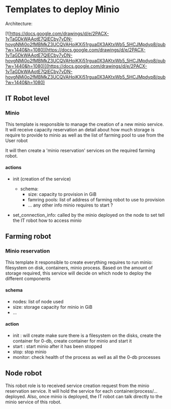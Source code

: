 # Templates to deploy Minio

Architecture:

[![https://docs.google.com/drawings/d/e/2PACX-1vTaGDkWAAotE7QlECby7vDN-hovgNMi0o2fMBMkZ3UCQVAHoiKXi51rgua0X3AKtxWb5_5HCJMpdyp8/pub?w=1440&h=1080](https://docs.google.com/drawings/d/e/2PACX-1vTaGDkWAAotE7QlECby7vDN-hovgNMi0o2fMBMkZ3UCQVAHoiKXi51rgua0X3AKtxWb5_5HCJMpdyp8/pub?w=1440&h=1080)](https://docs.google.com/drawings/d/e/2PACX-1vTaGDkWAAotE7QlECby7vDN-hovgNMi0o2fMBMkZ3UCQVAHoiKXi51rgua0X3AKtxWb5_5HCJMpdyp8/pub?w=1440&h=1080)

## IT Robot level

### Minio 
This template is responsible to manage the creation of a new minio service.
It will receive capacity reservation an detail about how much storage is require to provide to minio as well as the list of farming pool to use from the User robot

It will then create a 'minio reservation' services on the required farming robot.

#### actions
- init (creation of the service)
  - schema:
    - size: capacity to provision in GiB
    - famring pools: list of address of farming robot to use to provision
    - ... any other info minio requires to start ?

- set_connection_info: called by the minio deployed on the node to set tell the IT robot how to access minio

## Farming robot

### Minio reservation
This template it responsible to create everything requires to run minio: filesystem on disk, containers, minio process.
Based on the amount of storage required, this service will decide on which node to deploy the different components

#### schema
- nodes: list of node used
- size: storage capacity for minio in GiB
- ...

#### action
- init : will create make sure there is a filesystem on the disks, create the container for 0-db, create container for minio and start it
- start : start minio after it has been stopped
- stop: stop minio
- monitor: check health of the process as well as all the 0-db processes

## Node robot
This robot role is to received service creation request from the minio reservation service.
It will hold the service for each container/process/... deployed.
Also, once minio is deployed, the IT robot can talk directly to the minio service of this robot.
